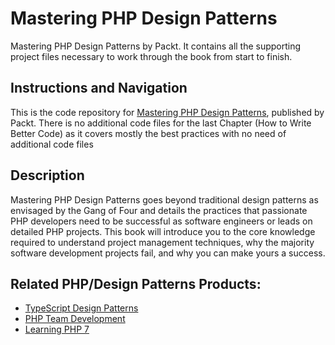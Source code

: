 # Mastering PHP Design Patterns

Mastering PHP Design Patterns by Packt. It contains all the supporting project
files necessary to work through the book from start to finish.

## Instructions and Navigation

This is the code repository for [Mastering PHP Design Patterns](m-php-dp), published by Packt.
There is no additional code files for the last Chapter (How to Write Better Code) as it covers mostly the best practices with no need of additional code files

## Description

Mastering PHP Design Patterns goes beyond traditional design patterns as envisaged by the Gang of Four and details the practices that passionate PHP developers need to be successful as software engineers or leads on detailed PHP projects. 
This book will introduce you to the core knowledge required to understand project management techniques, why the majority software development projects fail, and why you can make yours a success.

## Related PHP/Design Patterns Products:

- [TypeScript Design Patterns][typescript-design-patterns]
- [PHP Team Development][php-team-development]
- [Learning PHP 7][learning-php7]

[m-php-dp]: https://www.packtpub.com/application-development/mastering-php-design-patterns?utm_source=github&utm_medium=repository&utm_campaign=9781785880544
[typescript-design-patterns]: https://www.packtpub.com/application-development/typescript-design-patterns?utm_source=github&utm_medium=repository&utm_campaign=9781785280832
[typescript-design-patterns]: https://www.packtpub.com/application-development/typescript-design-patterns?utm_source=github&utm_medium=repository&utm_campaign=9781785280832
[php-team-development]: https://www.packtpub.com/web-development/php-team-development?utm_source=github&utm_medium=repository&utm_campaign=9781785880544
[learning-php7]: https://www.packtpub.com/application-development/learning-php-7?utm_source=github&utm_medium=repository&utm_campaign=9781785880544
